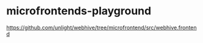 # microfrontends-playground
https://github.com/unlight/webhive/tree/microfrontend/src/webhive.frontend
